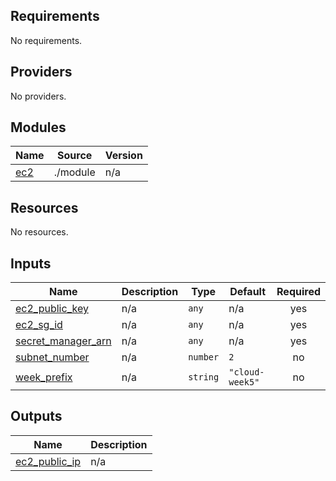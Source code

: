 <!-- BEGIN_TF_DOCS -->
## Requirements

No requirements.

## Providers

No providers.

## Modules

| Name | Source | Version |
|------|--------|---------|
| <a name="module_ec2"></a> [ec2](#module\_ec2) | ./module | n/a |

## Resources

No resources.

## Inputs

| Name | Description | Type | Default | Required |
|------|-------------|------|---------|:--------:|
| <a name="input_ec2_public_key"></a> [ec2\_public\_key](#input\_ec2\_public\_key) | n/a | `any` | n/a | yes |
| <a name="input_ec2_sg_id"></a> [ec2\_sg\_id](#input\_ec2\_sg\_id) | n/a | `any` | n/a | yes |
| <a name="input_secret_manager_arn"></a> [secret\_manager\_arn](#input\_secret\_manager\_arn) | n/a | `any` | n/a | yes |
| <a name="input_subnet_number"></a> [subnet\_number](#input\_subnet\_number) | n/a | `number` | `2` | no |
| <a name="input_week_prefix"></a> [week\_prefix](#input\_week\_prefix) | n/a | `string` | `"cloud-week5"` | no |

## Outputs

| Name | Description |
|------|-------------|
| <a name="output_ec2_public_ip"></a> [ec2\_public\_ip](#output\_ec2\_public\_ip) | n/a |
<!-- END_TF_DOCS -->